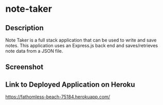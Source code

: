 # note-taker

## Description
Note Taker is a full stack application that can be used to write and save notes. This application uses an Express.js back end and saves/retrieves note data from a JSON file.

## Screenshot



## Link to Deployed Application on Heroku
https://fathomless-beach-75184.herokuapp.com/